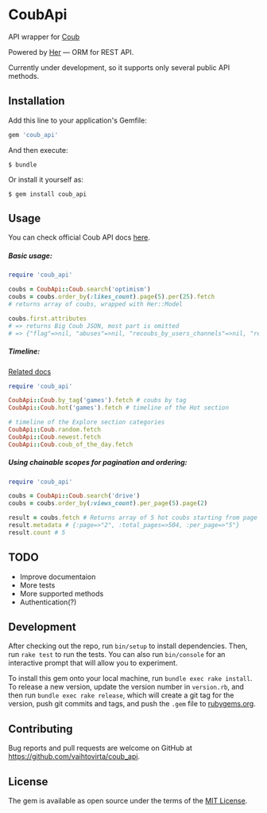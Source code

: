 # CoubApi

API wrapper for [Coub](coub.com)

Powered by [Her](https://github.com/remiprev/her) — ORM for REST API.

Currently under development, so it supports only several public API methods.

## Installation

Add this line to your application's Gemfile:

```ruby
gem 'coub_api'
```

And then execute:

```
$ bundle
```

Or install it yourself as:

    $ gem install coub_api

## Usage

You can check official Coub API docs [here](http://coub.com/dev/docs/Coub+API/Overview).

##### Basic usage:

```ruby
require 'coub_api'

coubs = CoubApi::Coub.search('optimism')
coubs = coubs.order_by(:likes_count).page(5).per(25).fetch
# returns array of coubs, wrapped with Her::Model

coubs.first.attributes
# => returns Big Coub JSON, most part is omitted
# => {"flag"=>nil, "abuses"=>nil, "recoubs_by_users_channels"=>nil, "recoub"=>nil, "like"=>nil, "in_my_best2015"=>false, "type"=>"Coub::Simple", "permalink"=>"5kirj"...
```

##### Timeline:

[Related docs](https://coub.com/dev/docs/Coub+API/Timelines)

```ruby
require 'coub_api'

CoubApi::Coub.by_tag('games').fetch # coubs by tag
CoubApi::Coub.hot('games').fetch # timeline of the Hot section

# timeline of the Explore section categories
CoubApi::Coub.random.fetch
CoubApi::Coub.newest.fetch
CoubApi::Coub.coub_of_the_day.fetch
```

##### Using chainable scopes for pagination and ordering:

```ruby
require 'coub_api'

coubs = CoubApi::Coub.search('drive')
coubs = coubs.order_by(:views_count).per_page(5).page(2)

result = coubs.fetch # Returns array of 5 hot coubs starting from page 2
result.metadata # {:page=>"2", :total_pages=>504, :per_page=>"5"}
result.count # 5
```

## TODO

- Improve documentaion
- More tests
- More supported methods
- Authentication(?)

## Development

After checking out the repo, run `bin/setup` to install dependencies. Then, run `rake test` to run the tests. You can also run `bin/console` for an interactive prompt that will allow you to experiment.

To install this gem onto your local machine, run `bundle exec rake install`. To release a new version, update the version number in `version.rb`, and then run `bundle exec rake release`, which will create a git tag for the version, push git commits and tags, and push the `.gem` file to [rubygems.org](https://rubygems.org).

## Contributing

Bug reports and pull requests are welcome on GitHub at https://github.com/vaihtovirta/coub_api.


## License

The gem is available as open source under the terms of the [MIT License](http://opensource.org/licenses/MIT).

